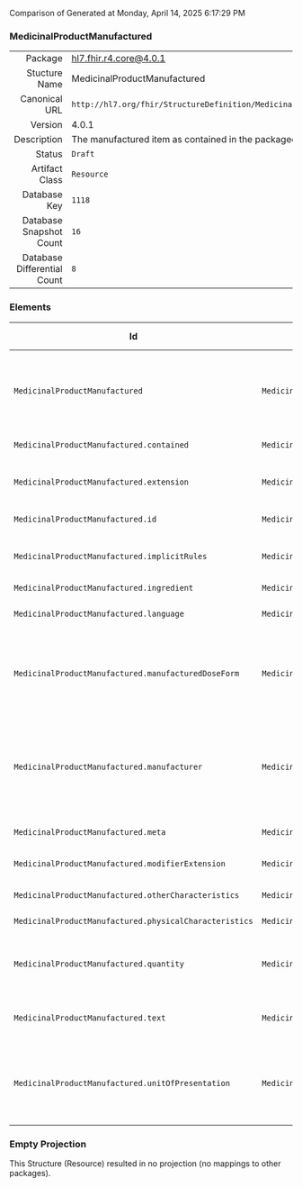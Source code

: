 Comparison of 
Generated at Monday, April 14, 2025 6:17:29 PM

### MedicinalProductManufactured

|      |     |
| ---: | --- |
| Package | hl7.fhir.r4.core@4.0.1 |
| Stucture Name | MedicinalProductManufactured |
| Canonical URL | `http://hl7.org/fhir/StructureDefinition/MedicinalProductManufactured` |
| Version | 4.0.1 |
| Description | The manufactured item as contained in the packaged medicinal product. |
| Status | `Draft` |
| Artifact Class | `Resource` |
| Database Key | `1118` |
| Database Snapshot Count | `16` |
| Database Differential Count | `8` |

### Elements

| Id | Path | Name | Base Path | Short | Cardinality | Collated Type | Binding Strength | Binding Value Set |
| -- | ---- | ---- | --------- | ----- | ----------- | ------------- | ---------------- | ----------------- |
| `MedicinalProductManufactured` | `MedicinalProductManufactured` | `MedicinalProductManufactured` | MedicinalProductManufactured | The manufactured item as contained in the packaged medicinal product | 0..* | MedicinalProductManufactured |  |  |
| `MedicinalProductManufactured.contained` | `MedicinalProductManufactured.contained` | `contained` | DomainResource.contained | Contained, inline Resources | 0..* | Resource |  |  |
| `MedicinalProductManufactured.extension` | `MedicinalProductManufactured.extension` | `extension` | DomainResource.extension | Additional content defined by implementations | 0..* | Extension |  |  |
| `MedicinalProductManufactured.id` | `MedicinalProductManufactured.id` | `id` | Resource.id | Logical id of this artifact | 0..1 | id |  |  |
| `MedicinalProductManufactured.implicitRules` | `MedicinalProductManufactured.implicitRules` | `implicitRules` | Resource.implicitRules | A set of rules under which this content was created | 0..1 | uri |  |  |
| `MedicinalProductManufactured.ingredient` | `MedicinalProductManufactured.ingredient` | `ingredient` | MedicinalProductManufactured.ingredient | Ingredient | 0..* | Reference(http://hl7.org/fhir/StructureDefinition/MedicinalProductIngredient) |  |  |
| `MedicinalProductManufactured.language` | `MedicinalProductManufactured.language` | `language` | Resource.language | Language of the resource content | 0..1 | code | `Required` | `http://hl7.org/fhir/ValueSet/all-languages` |
| `MedicinalProductManufactured.manufacturedDoseForm` | `MedicinalProductManufactured.manufacturedDoseForm` | `manufacturedDoseForm` | MedicinalProductManufactured.manufacturedDoseForm | Dose form as manufactured and before any transformation into the pharmaceutical product | 1..1 | CodeableConcept |  |  |
| `MedicinalProductManufactured.manufacturer` | `MedicinalProductManufactured.manufacturer` | `manufacturer` | MedicinalProductManufactured.manufacturer | Manufacturer of the item (Note that this should be named "manufacturer" but it currently causes technical issues) | 0..* | Reference(http://hl7.org/fhir/StructureDefinition/Organization) |  |  |
| `MedicinalProductManufactured.meta` | `MedicinalProductManufactured.meta` | `meta` | Resource.meta | Metadata about the resource | 0..1 | Meta |  |  |
| `MedicinalProductManufactured.modifierExtension` | `MedicinalProductManufactured.modifierExtension` | `modifierExtension` | DomainResource.modifierExtension | Extensions that cannot be ignored | 0..* | Extension |  |  |
| `MedicinalProductManufactured.otherCharacteristics` | `MedicinalProductManufactured.otherCharacteristics` | `otherCharacteristics` | MedicinalProductManufactured.otherCharacteristics | Other codeable characteristics | 0..* | CodeableConcept |  |  |
| `MedicinalProductManufactured.physicalCharacteristics` | `MedicinalProductManufactured.physicalCharacteristics` | `physicalCharacteristics` | MedicinalProductManufactured.physicalCharacteristics | Dimensions, color etc. | 0..1 | ProdCharacteristic |  |  |
| `MedicinalProductManufactured.quantity` | `MedicinalProductManufactured.quantity` | `quantity` | MedicinalProductManufactured.quantity | The quantity or "count number" of the manufactured item | 1..1 | Quantity |  |  |
| `MedicinalProductManufactured.text` | `MedicinalProductManufactured.text` | `text` | DomainResource.text | Text summary of the resource, for human interpretation | 0..1 | Narrative |  |  |
| `MedicinalProductManufactured.unitOfPresentation` | `MedicinalProductManufactured.unitOfPresentation` | `unitOfPresentation` | MedicinalProductManufactured.unitOfPresentation | The “real world” units in which the quantity of the manufactured item is described | 0..1 | CodeableConcept |  |  |
### Empty Projection

This Structure (Resource) resulted in no projection (no mappings to other packages).

